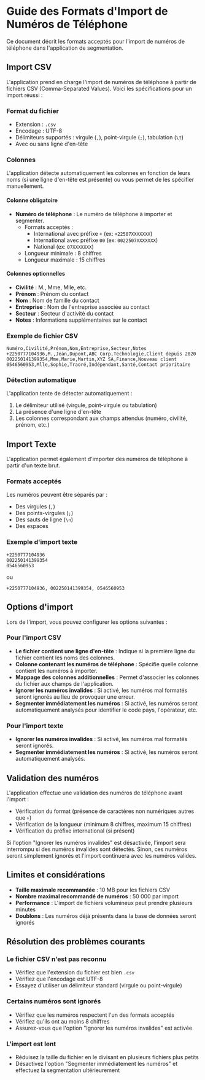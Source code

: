 # Guide des Formats d'Import de Numéros de Téléphone

Ce document décrit les formats acceptés pour l'import de numéros de téléphone dans l'application de segmentation.

## Import CSV

L'application prend en charge l'import de numéros de téléphone à partir de fichiers CSV (Comma-Separated Values). Voici les spécifications pour un import réussi :

### Format du fichier

- Extension : `.csv`
- Encodage : UTF-8
- Délimiteurs supportés : virgule (`,`), point-virgule (`;`), tabulation (`\t`)
- Avec ou sans ligne d'en-tête

### Colonnes

L'application détecte automatiquement les colonnes en fonction de leurs noms (si une ligne d'en-tête est présente) ou vous permet de les spécifier manuellement.

#### Colonne obligatoire

- **Numéro de téléphone** : Le numéro de téléphone à importer et segmenter.
  - Formats acceptés :
    - International avec préfixe `+` (ex: `+22507XXXXXXX`)
    - International avec préfixe `00` (ex: `0022507XXXXXXX`)
    - National (ex: `07XXXXXXX`)
  - Longueur minimale : 8 chiffres
  - Longueur maximale : 15 chiffres

#### Colonnes optionnelles

- **Civilité** : M., Mme, Mlle, etc.
- **Prénom** : Prénom du contact
- **Nom** : Nom de famille du contact
- **Entreprise** : Nom de l'entreprise associée au contact
- **Secteur** : Secteur d'activité du contact
- **Notes** : Informations supplémentaires sur le contact

### Exemple de fichier CSV

```csv
Numéro,Civilité,Prénom,Nom,Entreprise,Secteur,Notes
+2250777104936,M.,Jean,Dupont,ABC Corp,Technologie,Client depuis 2020
002250141399354,Mme,Marie,Martin,XYZ SA,Finance,Nouveau client
0546560953,Mlle,Sophie,Traoré,Indépendant,Santé,Contact prioritaire
```

### Détection automatique

L'application tente de détecter automatiquement :

1. Le délimiteur utilisé (virgule, point-virgule ou tabulation)
2. La présence d'une ligne d'en-tête
3. Les colonnes correspondant aux champs attendus (numéro, civilité, prénom, etc.)

## Import Texte

L'application permet également d'importer des numéros de téléphone à partir d'un texte brut.

### Formats acceptés

Les numéros peuvent être séparés par :

- Des virgules (`,`)
- Des points-virgules (`;`)
- Des sauts de ligne (`\n`)
- Des espaces

### Exemple d'import texte

```
+2250777104936
002250141399354
0546560953
```

ou

```
+2250777104936, 002250141399354, 0546560953
```

## Options d'import

Lors de l'import, vous pouvez configurer les options suivantes :

### Pour l'import CSV

- **Le fichier contient une ligne d'en-tête** : Indique si la première ligne du fichier contient les noms des colonnes.
- **Colonne contenant les numéros de téléphone** : Spécifie quelle colonne contient les numéros à importer.
- **Mappage des colonnes additionnelles** : Permet d'associer les colonnes du fichier aux champs de l'application.
- **Ignorer les numéros invalides** : Si activé, les numéros mal formatés seront ignorés au lieu de provoquer une erreur.
- **Segmenter immédiatement les numéros** : Si activé, les numéros seront automatiquement analysés pour identifier le code pays, l'opérateur, etc.

### Pour l'import texte

- **Ignorer les numéros invalides** : Si activé, les numéros mal formatés seront ignorés.
- **Segmenter immédiatement les numéros** : Si activé, les numéros seront automatiquement analysés.

## Validation des numéros

L'application effectue une validation des numéros de téléphone avant l'import :

- Vérification du format (présence de caractères non numériques autres que `+`)
- Vérification de la longueur (minimum 8 chiffres, maximum 15 chiffres)
- Vérification du préfixe international (si présent)

Si l'option "Ignorer les numéros invalides" est désactivée, l'import sera interrompu si des numéros invalides sont détectés. Sinon, ces numéros seront simplement ignorés et l'import continuera avec les numéros valides.

## Limites et considérations

- **Taille maximale recommandée** : 10 MB pour les fichiers CSV
- **Nombre maximal recommandé de numéros** : 50 000 par import
- **Performance** : L'import de fichiers volumineux peut prendre plusieurs minutes
- **Doublons** : Les numéros déjà présents dans la base de données seront ignorés

## Résolution des problèmes courants

### Le fichier CSV n'est pas reconnu

- Vérifiez que l'extension du fichier est bien `.csv`
- Vérifiez que l'encodage est UTF-8
- Essayez d'utiliser un délimiteur standard (virgule ou point-virgule)

### Certains numéros sont ignorés

- Vérifiez que les numéros respectent l'un des formats acceptés
- Vérifiez qu'ils ont au moins 8 chiffres
- Assurez-vous que l'option "Ignorer les numéros invalides" est activée

### L'import est lent

- Réduisez la taille du fichier en le divisant en plusieurs fichiers plus petits
- Désactivez l'option "Segmenter immédiatement les numéros" et effectuez la segmentation ultérieurement
